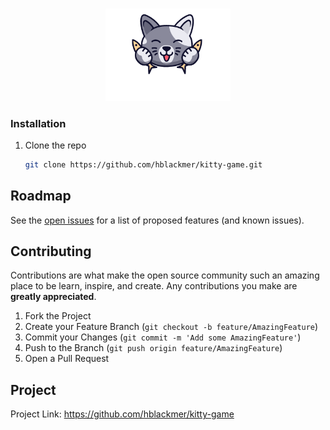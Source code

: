 <!-- Project Logo -->
<br />
<p align="center">
  <a href="https://github.com/hblackmer/kitty-game">
    <img src="img/logo.png" alt="Kitty vs Food Logo" width="200">
  </a>
</p>

<!-- GETTING STARTED -->
### Installation

1. Clone the repo
   ```sh
   git clone https://github.com/hblackmer/kitty-game.git
   ```

<!-- ROADMAP -->
## Roadmap

See the [open issues](https://github.com/hblackmer/kitty-game/issues) for a list of proposed features (and known issues).

<!-- CONTRIBUTING -->
## Contributing

Contributions are what make the open source community such an amazing place to be learn, inspire, and create. Any contributions you make are **greatly appreciated**.

1. Fork the Project
2. Create your Feature Branch (`git checkout -b feature/AmazingFeature`)
3. Commit your Changes (`git commit -m 'Add some AmazingFeature'`)
4. Push to the Branch (`git push origin feature/AmazingFeature`)
5. Open a Pull Request

<!-- Project -->
## Project
Project Link: https://github.com/hblackmer/kitty-game
